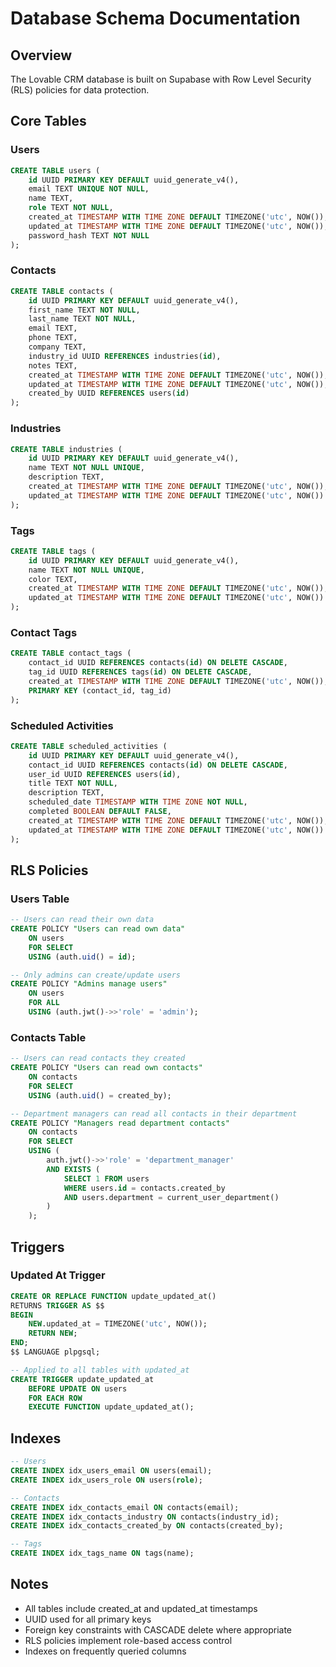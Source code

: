 # Database Schema Documentation

## Overview
The Lovable CRM database is built on Supabase with Row Level Security (RLS) policies for data protection.

## Core Tables

### Users
```sql
CREATE TABLE users (
    id UUID PRIMARY KEY DEFAULT uuid_generate_v4(),
    email TEXT UNIQUE NOT NULL,
    name TEXT,
    role TEXT NOT NULL,
    created_at TIMESTAMP WITH TIME ZONE DEFAULT TIMEZONE('utc', NOW()),
    updated_at TIMESTAMP WITH TIME ZONE DEFAULT TIMEZONE('utc', NOW()),
    password_hash TEXT NOT NULL
);
```

### Contacts
```sql
CREATE TABLE contacts (
    id UUID PRIMARY KEY DEFAULT uuid_generate_v4(),
    first_name TEXT NOT NULL,
    last_name TEXT NOT NULL,
    email TEXT,
    phone TEXT,
    company TEXT,
    industry_id UUID REFERENCES industries(id),
    notes TEXT,
    created_at TIMESTAMP WITH TIME ZONE DEFAULT TIMEZONE('utc', NOW()),
    updated_at TIMESTAMP WITH TIME ZONE DEFAULT TIMEZONE('utc', NOW()),
    created_by UUID REFERENCES users(id)
);
```

### Industries
```sql
CREATE TABLE industries (
    id UUID PRIMARY KEY DEFAULT uuid_generate_v4(),
    name TEXT NOT NULL UNIQUE,
    description TEXT,
    created_at TIMESTAMP WITH TIME ZONE DEFAULT TIMEZONE('utc', NOW()),
    updated_at TIMESTAMP WITH TIME ZONE DEFAULT TIMEZONE('utc', NOW())
);
```

### Tags
```sql
CREATE TABLE tags (
    id UUID PRIMARY KEY DEFAULT uuid_generate_v4(),
    name TEXT NOT NULL UNIQUE,
    color TEXT,
    created_at TIMESTAMP WITH TIME ZONE DEFAULT TIMEZONE('utc', NOW()),
    updated_at TIMESTAMP WITH TIME ZONE DEFAULT TIMEZONE('utc', NOW())
);
```

### Contact Tags
```sql
CREATE TABLE contact_tags (
    contact_id UUID REFERENCES contacts(id) ON DELETE CASCADE,
    tag_id UUID REFERENCES tags(id) ON DELETE CASCADE,
    created_at TIMESTAMP WITH TIME ZONE DEFAULT TIMEZONE('utc', NOW()),
    PRIMARY KEY (contact_id, tag_id)
);
```

### Scheduled Activities
```sql
CREATE TABLE scheduled_activities (
    id UUID PRIMARY KEY DEFAULT uuid_generate_v4(),
    contact_id UUID REFERENCES contacts(id) ON DELETE CASCADE,
    user_id UUID REFERENCES users(id),
    title TEXT NOT NULL,
    description TEXT,
    scheduled_date TIMESTAMP WITH TIME ZONE NOT NULL,
    completed BOOLEAN DEFAULT FALSE,
    created_at TIMESTAMP WITH TIME ZONE DEFAULT TIMEZONE('utc', NOW()),
    updated_at TIMESTAMP WITH TIME ZONE DEFAULT TIMEZONE('utc', NOW())
);
```

## RLS Policies

### Users Table
```sql
-- Users can read their own data
CREATE POLICY "Users can read own data"
    ON users
    FOR SELECT
    USING (auth.uid() = id);

-- Only admins can create/update users
CREATE POLICY "Admins manage users"
    ON users
    FOR ALL
    USING (auth.jwt()->>'role' = 'admin');
```

### Contacts Table
```sql
-- Users can read contacts they created
CREATE POLICY "Users can read own contacts"
    ON contacts
    FOR SELECT
    USING (auth.uid() = created_by);

-- Department managers can read all contacts in their department
CREATE POLICY "Managers read department contacts"
    ON contacts
    FOR SELECT
    USING (
        auth.jwt()->>'role' = 'department_manager'
        AND EXISTS (
            SELECT 1 FROM users
            WHERE users.id = contacts.created_by
            AND users.department = current_user_department()
        )
    );
```

## Triggers

### Updated At Trigger
```sql
CREATE OR REPLACE FUNCTION update_updated_at()
RETURNS TRIGGER AS $$
BEGIN
    NEW.updated_at = TIMEZONE('utc', NOW());
    RETURN NEW;
END;
$$ LANGUAGE plpgsql;

-- Applied to all tables with updated_at
CREATE TRIGGER update_updated_at
    BEFORE UPDATE ON users
    FOR EACH ROW
    EXECUTE FUNCTION update_updated_at();
```

## Indexes
```sql
-- Users
CREATE INDEX idx_users_email ON users(email);
CREATE INDEX idx_users_role ON users(role);

-- Contacts
CREATE INDEX idx_contacts_email ON contacts(email);
CREATE INDEX idx_contacts_industry ON contacts(industry_id);
CREATE INDEX idx_contacts_created_by ON contacts(created_by);

-- Tags
CREATE INDEX idx_tags_name ON tags(name);
```

## Notes
- All tables include created_at and updated_at timestamps
- UUID used for all primary keys
- Foreign key constraints with CASCADE delete where appropriate
- RLS policies implement role-based access control
- Indexes on frequently queried columns
